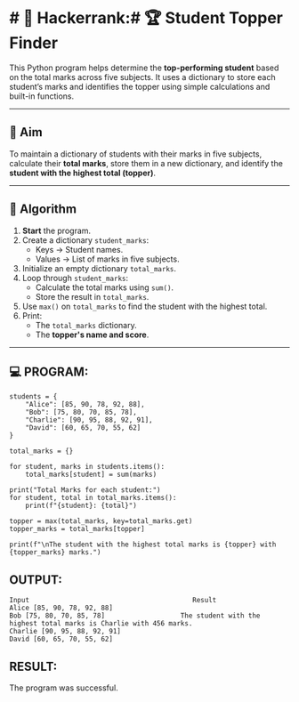 # # 🔢 Hackerrank:# 🏆 Student Topper Finder

This Python program helps determine the **top-performing student** based on the total marks across five subjects. It uses a dictionary to store each student’s marks and identifies the topper using simple calculations and built-in functions.

---

## 🎯 Aim

To maintain a dictionary of students with their marks in five subjects, calculate their **total marks**, store them in a new dictionary, and identify the **student with the highest total (topper)**.

---

## 🧠 Algorithm

1. **Start** the program.
2. Create a dictionary `student_marks`:
   - Keys → Student names.
   - Values → List of marks in five subjects.
3. Initialize an empty dictionary `total_marks`.
4. Loop through `student_marks`:
   - Calculate the total marks using `sum()`.
   - Store the result in `total_marks`.
5. Use `max()` on `total_marks` to find the student with the highest total.
6. Print:
   - The `total_marks` dictionary.
   - The **topper's name and score**.

---

## 💻 PROGRAM:
```
students = {
    "Alice": [85, 90, 78, 92, 88],
    "Bob": [75, 80, 70, 85, 78],
    "Charlie": [90, 95, 88, 92, 91],
    "David": [60, 65, 70, 55, 62]
}

total_marks = {}

for student, marks in students.items():
    total_marks[student] = sum(marks)

print("Total Marks for each student:")
for student, total in total_marks.items():
    print(f"{student}: {total}")

topper = max(total_marks, key=total_marks.get)
topper_marks = total_marks[topper]

print(f"\nThe student with the highest total marks is {topper} with {topper_marks} marks.")
```
## OUTPUT:
```
Input                                         Result
Alice [85, 90, 78, 92, 88]              
Bob [75, 80, 70, 85, 78]                   The student with the highest total marks is Charlie with 456 marks.
Charlie [90, 95, 88, 92, 91]
David [60, 65, 70, 55, 62]
```
## RESULT:
The program was successful.
